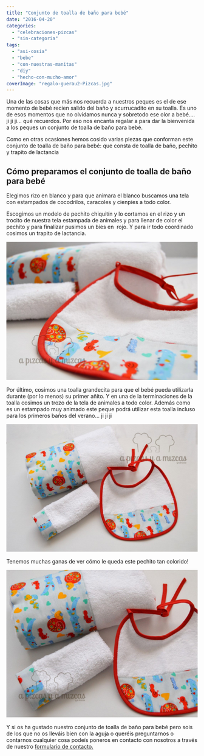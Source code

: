 ```yaml
---
title: "Conjunto de toalla de baño para bebé"
date: "2016-04-20"
categories:
  - "celebraciones-pizcas"
  - "sin-categoria"
tags:
  - "asi-cosia"
  - "bebe"
  - "con-nuestras-manitas"
  - "diy"
  - "hecho-con-mucho-amor"
coverImage: "regalo-guerau2-Pizcas.jpg"
---
```


Una de las cosas que más nos recuerda a nuestros peques es el de ese momento de bebé recien salido del baño y acurrucadito en su toalla. Es uno de esos momentos que no olvidamos nunca y sobretodo ese olor a bebé.... ji ji ji... qué recuerdos. Por eso nos encanta regalar a para dar la bienvenida a los peques un conjunto de toalla de baño para bebé.

Como en otras ocasiones hemos cosido varias piezas que conforman este conjunto de toalla de baño para bebé: que consta de toalla de baño, pechito y trapito de lactancia

## Cómo preparamos el conjunto de toalla de baño para bebé

Elegimos rizo en blanco y para que animara el blanco buscamos una tela con estampados de cocodrilos, caracoles y cienpies a todo color.

Escogimos un modelo de pechito chiquitín y lo cortamos en el rizo y un trocito de nuestra tela estampada de animales y para llenar de color el pechito y para finalizar pusimos un bies en  rojo. Y para ir todo coordinado cosimos un trapito de lactancia.

![El pechito nos encanta como ha quedado!!](images/regalo-guerau-Pizcas-1024x738.jpg)

Por último, cosimos una toalla grandecita para que el bebé pueda utilizarla durante (por lo menos) su primer añito. Y en una de la terminaciones de la toalla cosimos un trozo de la tela de animales a todo color. Además como es un estampado muy animado este peque podrá utilizar esta toalla incluso para los primeros baños del verano... ji ji ji

![Nuestro regalo listo para entregar!](images/regalo-guerau2-Pizcas-1024x681.jpg)

Tenemos muchas ganas de ver cómo le queda este pechito tan colorido!

![conjunto de toalla para bebe (Pizcas)](images/regalo-guerau3-Pizcas-1024x786.jpg)

Y si os ha gustado nuestro conjunto de toalla de baño para bebé pero sois de los que no os lleváis bien con la aguja o queréis preguntarnos o contarnos cualquier cosa podeís poneros en contacto con nosotros a través de nuestro [formulario de contacto.](/contacto/)
